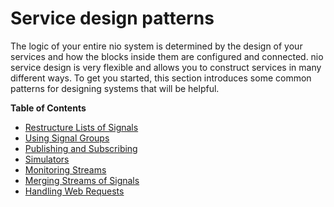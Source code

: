 # Service design patterns

The logic of your entire nio system is determined by the design of your services and how the blocks inside them are configured and connected. nio service design is very flexible and allows you to construct services in many different ways. To get you started, this section introduces some common patterns for designing systems that will be helpful.

**Table of Contents**
 * [Restructure Lists of Signals](/service-design-patterns/join.md)
 * [Using Signal Groups](/service-design-patterns/group_by.md)
 * [Publishing and Subscribing](/service-design-patterns/pub-sub.md)
 * [Simulators](/service-design-patterns/simulators.md)
 * [Monitoring Streams](/service-design-patterns/monitor_stream.md)
 * [Merging Streams of Signals](/service-design-patterns/merge.md)
 * [Handling Web Requests](/service-design-patterns/web_requests.md)
 